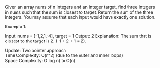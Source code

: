 Given an array nums of n integers and an integer target, find three integers in nums such that the sum is closest to target. Return the sum of the three integers. You may assume that each input would have exactly one solution.

Example 1:

Input: nums = [-1,2,1,-4], target = 1
Output: 2
Explanation: The sum that is closest to the target is 2. (-1 + 2 + 1 = 2).

Update:
Two pointer approach <br>
Time Complexity: O(n^2) (due to the outer and inner loops) <br>
Space Complexity: O(log n) to O(n) <br>

